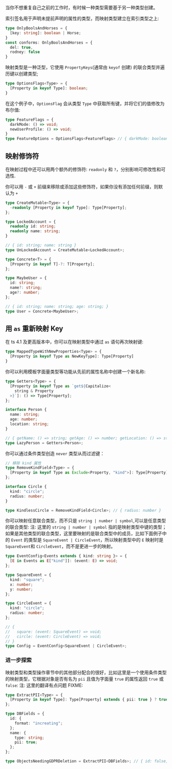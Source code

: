 
当你不想重复自己之前的工作时，有时候一种类型需要基于另一种类型创建。

索引签名用于声明未提前声明的属性的类型，而映射类型建立在索引类型之上:

```typescript
type OnlyBoolsAndHorses = {
  [key: string]: boolean | Horse;
}
const conforms: OnlyBoolsAndHorses = {
  del: true,
  rodney: false
}
```

映射类型是一种泛型，它使用 `PropertyKeys`(通常由 `keyof` 创建) 的联合类型并遍历键以创建类型;

```typescript
type OptionsFlags<Type> = {
  [Property in keyof Type]: boolean;
}
```

在这个例子中，`OptionsFlag` 会从类型 `Type` 中获取所有键，并将它们的值修改为布尔值:

```typescript
type FeatureFlags = {
  darkMode: () => void;
  newUserProfile: () => void;
}
type FeatureOptions = OptionsFlags<FeatureFlags> // { darkMode: boolean, newUserProfile: boolean}
```

## 映射修饰符

在映射过程中还可以用两个额外的修饰符: `readonly` 和 `?`，分别影响可修改性和可选性.

你可以用 `-` 或 `+` 前缀来移除或添加这些修饰符，如果你没有添加任何前缀，则默认为 `+`

```typescript
type CreateMutable<Type> = {
  -readonly [Property in keyof Type]: Type[Property];
};

type LockedAccount = {
  readonly id: string;
  readonly name: string;
}

// { id: string; name: string }
type UnLockedAccount = CreateMutable<LockedAccount>;
```

```typescript
type Concrete<T> = {
  [Property in keyof T]-?: T[Property];
};

type MaybeUser = {
  id: string;
  name?: string;
  age?: number;
};

// { id: string; name: string; age: string; }
type User = Concrete<MaybeUser>;
```

## 用 `as` 重新映射 Key

在 ts 4.1 及更高版本中，你可以在映射类型中通过 `as` 语句再次映射键:

```typescript
type MappedTypeWithNewProperties<Type> = {
  [Property in keyof Type as NewKeyType]: Type[Property]
}
```

你可以利用模板字面量类型等功能从先前的属性名称中创建一个新名称:

```typescript
type Getters<Type> = {
  [Property in keyof Type as `get${Capitalize<
    string & Property
  >}`]: () => Type[Property];
};

interface Person {
  name: string;
  age: number;
  location: string;
}

// { getName: () => string; getAge: () => number; getLocation: () => string; }
type LazyPerson = Getters<Person>;
```

你可以通过条件类型创造 `never` 类型从而过滤键：

```typescript
// 移除 kind 属性
type RemoveKindField<Type> = {
  [Property in keyof Type as Exclude<Property, "kind">]: Type[Property];
};

interface Circle {
  kind: "circle";
  radius: number;
}

type KindlessCircle = RemoveKindField<Circle>; // { radius: number }
```

你可以映射任意联合类型，而不只是 `string | number | symbol`,可以是任意类型的联合类型:
注: 这里的 `string | number | symbol` 指的是映射类型中键的类型；如果是其他类型的联合类型，这里要映射的是联合类型中的成员，比如下面例子中的 `Event` 的类型是 `SquareEvent | CircleEvent`，所以映射类型中的 `E` 映射时是 `SquareEvent`和 `CircleEvent`，而不是更进一步的映射。

```typescript
type EventConfig<Events extends { kind: string }> = {
  [E in Events as E["kind"]]: (event: E) => void;
};

type SquareEvent = {
  kind: "square";
  x: number;
  y: number;
};

type CircleEvent = {
  kind: "circle";
  radius: number;
};

// {
//   square: (event: SquareEvent) => void;
//   circle: (event: CircleEvent) => void;
// }
type Config = EventConfig<SquareEvent | CircleEvent>;
```

### 进一步探索

映射类型和类型操作章节中的其他部分配合的很好，比如这里是一个使用条件类型的映射类型，它根据对象是否有名为 `pii` 且值为字面量 `true` 的属性返回 `true` 或 `false`:
注: 这里的翻译有点问题 FIXME: 

```typescript
type ExtractPII<Type> = {
  [Property in keyof Type]: Type[Property] extends { pii: true } ? true : false;
};

type DBFields = {
  id: {
    format: "increating";
  };
  name: {
    type: string;
    pii: true;
  };
};

type ObjectsNeedingGDPRDeletion = ExtractPII<DBFields>; // { id: false, name: true }

```